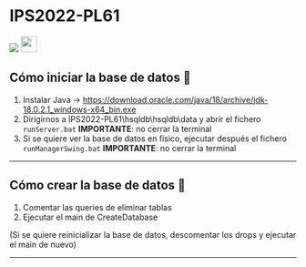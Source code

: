 # IPS2022-PL61
![](https://img.shields.io/badge/Java-ED8B00?style=for-the-badge&logo=java&logoColor=white)
<img src = "https://2.bp.blogspot.com/-Yu3jsuDAex0/Vj0kqb2HrfI/AAAAAAAAAHw/3Z8p7tAE2T0/s1600/HSQLDBDatoJavaIcon.png" height = 28 weight = 56 />

## Cómo iniciar la base de datos 💽
1. Instalar Java -> https://download.oracle.com/java/18/archive/jdk-18.0.2.1_windows-x64_bin.exe
2. Dirigirnos a IPS2022-PL61\hsqldb\hsqldb\data y abrir el fichero `runServer.bat` **IMPORTANTE**: no cerrar la terminal
3. Si se quiere ver la base de datos en físico, ejecutar después el fichero `runManagerSwing.bat` **IMPORTANTE**: no cerrar la terminal

---
## Cómo crear la base de datos 👣
1. Comentar las queries de eliminar tablas
2. Ejecutar el main de CreateDatabase

(Si se quiere reinicializar la base de datos, descomentar los drops y ejecutar el main de nuevo)

---
